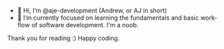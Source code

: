 - 👋 Hi, I’m @aje-development (Andrew, or AJ in short)
- 🌱 I’m currently focused on learning the fundamentals and basic work-flow of software development. I'm a noob. 

Thank you for reading :) Happy coding.

<!---
aje-development/aje-development is a ✨ special ✨ repository because its `README.md` (this file) appears on your GitHub profile.
You can click the Preview link to take a look at your changes.
--->

